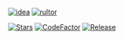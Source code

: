 [![idea](https://www.elegantobjects.org/intellij-idea.svg)](https://www.jetbrains.com/idea/) [![rultor](https://www.rultor.com/b/yegor256/rultor)](https://www.rultor.com/p/FabulousProject/FabulousCore)

[![Stars](https://img.shields.io/github/stars/FabulousProject/FabulousCore)](https://github.com/FabulousProject/FabulousCore/stargazers)
[![CodeFactor](https://www.codefactor.io/repository/github/fabulousproject/fabulouscore/badge?s=926aefc55e5fe4570a75af712259b4bfd3c02dcb)](https://www.codefactor.io/repository/github/fabulousproject/fabulouscore)
[![Release](https://jitpack.io/v/FabulousProject/FabulousCore.svg)](https://jitpack.io/#FabulousProject/FabulousCore)
